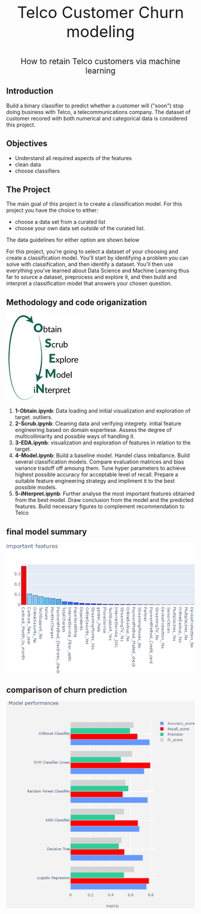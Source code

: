 <p style="font-size:300%; text-align:center"> Telco Customer Churn modeling</p>
<p style="font-size:150%; text-align:center"> How to retain Telco customers via machine learning <br>


## Introduction

Build a binary classifier to predict whether a customer will ("soon") stop doing business with Telco, a telecommunications company. The dataset of customer recored with both numerical and categorical data is considered this project. 


## Objectives

- Understand all required aspects of the features
- clean data 
- choose classifiers 


## The Project

The main goal of this project is to create a classification model. For this project you have the choice to either:

- choose a data set from a curated list
- choose your own data set _outside_ of the curated list. 

The data guidelines for either option are shown below

For this project, you're going to select a dataset of your choosing and create a classification model. You'll start by identifying a problem you can solve with classification, and then identify a dataset. You'll then use everything you've learned about Data Science and Machine Learning thus far to source a dataset, preprocess and explore it, and then build and interpret a classification model that answers your chosen question.




## Methodology and code origanization
![](img/osemn.png)
1. **1-Obtain.ipynb**: Data loading and initial visualization and exploration of target. outliers. 
2. **2-Scrub.ipynb**: Cleaning data and verifying integrety. initial feature engineering based on domain expertiese. Assess the degree of multicolliniarity and possible ways of handling it.  
3. **3-EDA.ipynb**: visualization and exploration of features in relation to the target. 
4. **4-Model.ipynb**: Build a baseline model. Handel class imballance. Build several classification models. Compare evaluation matrices and bias variance tradoff off amoung them. Tune hyper parameters to achieve highest possible accuracy for acceptable level of recall. Prepare a suitable feature engineering strategy and impliment it to the best possible models.  
5. **5-iNterpret.ipynb**: Further analyse the most important features obtained from the best model. Draw conclusion from the model and the predicted features. Build necessary figures to complement recommendation to Telco 

## final model summary
![](img/RandForest_feature_importance.png)

## comparison of churn prediction 
![](img/model_comparison.png)



```python

```
